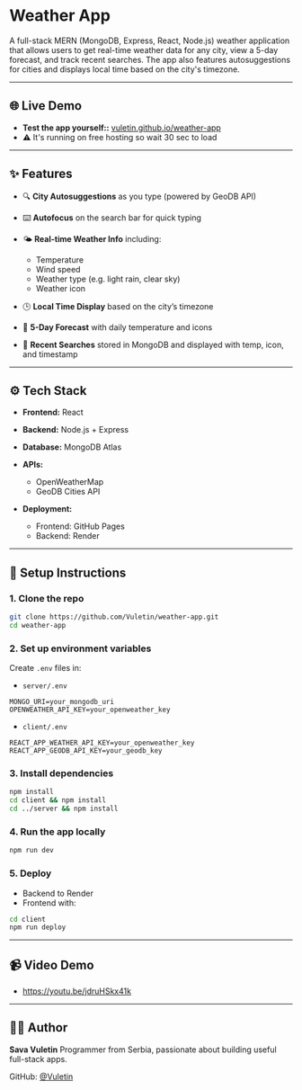 # Weather App

A full-stack MERN (MongoDB, Express, React, Node.js) weather application that allows users to get real-time weather data for any city, view a 5-day forecast, and track recent searches. The app also features autosuggestions for cities and displays local time based on the city's timezone.

---

## 🌐 Live Demo

* **Test the app yourself::** [vuletin.github.io/weather-app](https://vuletin.github.io/weather-app)
* ⚠ It's running on free hosting so wait 30 sec to load

---

## ✨ Features

* 🔍 **City Autosuggestions** as you type (powered by GeoDB API)
* ⌨️ **Autofocus** on the search bar for quick typing
* 🌤️ **Real-time Weather Info** including:
  * Temperature
  * Wind speed
  * Weather type (e.g. light rain, clear sky)
  * Weather icon
  
* 🕒 **Local Time Display** based on the city’s timezone
* 📅 **5-Day Forecast** with daily temperature and icons
* 🔁 **Recent Searches** stored in MongoDB and displayed with temp, icon, and timestamp

---

## ⚙️ Tech Stack

* **Frontend:** React
* **Backend:** Node.js + Express
* **Database:** MongoDB Atlas
* **APIs:**
    * OpenWeatherMap
    * GeoDB Cities API

* **Deployment:**

   * Frontend: GitHub Pages
   * Backend: Render

---

## 🚀 Setup Instructions

### 1. Clone the repo

```bash
git clone https://github.com/Vuletin/weather-app.git
cd weather-app
```

### 2. Set up environment variables

Create `.env` files in:

* `server/.env`

```env
MONGO_URI=your_mongodb_uri
OPENWEATHER_API_KEY=your_openweather_key
```

* `client/.env`

```env
REACT_APP_WEATHER_API_KEY=your_openweather_key
REACT_APP_GEODB_API_KEY=your_geodb_key
```

### 3. Install dependencies

```bash
npm install
cd client && npm install
cd ../server && npm install
```

### 4. Run the app locally

```bash
npm run dev
```

### 5. Deploy

* Backend to Render
* Frontend with:

```bash
cd client
npm run deploy
```

---

## 📹 Video Demo
* https://youtu.be/jdruHSkx41k
---

## 🙋‍♂️ Author

**Sava Vuletin**
Programmer from Serbia, passionate about building useful full-stack apps.

GitHub: [@Vuletin](https://github.com/Vuletin)
